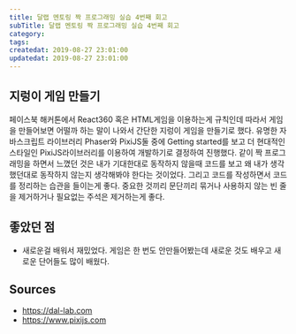 ```yaml
---
title: 달랩 멘토링 짝 프로그래밍 실습 4번째 회고
subTitle: 달랩 멘토링 짝 프로그래밍 실습 4번째 회고
category: 
tags: 
createdat: 2019-08-27 23:01:00
updatedat: 2019-08-27 23:01:00
---
```


## 지렁이 게임 만들기

페이스북 해커톤에서 React360 혹은 HTML게임을 이용하는게 규칙인데 따라서 게임을
만들어보면 어떨까 하는 말이 나와서 간단한 지렁이 게임을 만들기로 했다. 유명한
자바스크립트 라이브러리 Phaser와 PixiJS둘 중에 Getting started를 보고 더
현대적인 스타일인 PixiJS라이브러리를 이용하여 개발하기로 결정하여 진행했다.
같이 짝 프로그래밍을 하면서 느꼈던 것은 내가 기대한대로 동작하지 않을때 코드를
보고 왜 내가 생각했던대로 동작하지 않는지 생각해봐야 한다는 것이었다. 그리고
코드를 작성하면서 코드를 정리하는 습관을 들이는게 좋다. 중요한 것끼리 문단끼리
묶거나 사용하지 않는 빈 줄을 제거하거나 필요없는 주석은 제거하는게 좋다.

## 좋았던 점

* 새로운걸 배워서 재밌었다. 게임은 한 번도 안만들어봤는데 새로운 것도 배우고
  새로운 단어들도 많이 배웠다.

## Sources

* <https://dal-lab.com>
* <https://www.pixijs.com>
